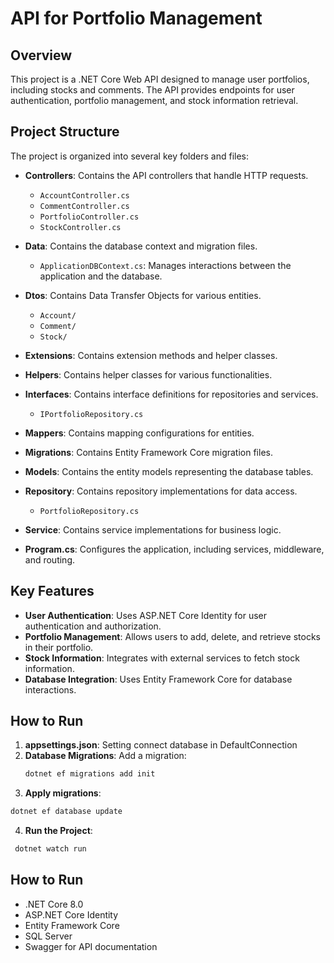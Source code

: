 # API for Portfolio Management

## Overview
This project is a .NET Core Web API designed to manage user portfolios, including stocks and comments. The API provides endpoints for user authentication, portfolio management, and stock information retrieval.

## Project Structure
The project is organized into several key folders and files:

- **Controllers**: Contains the API controllers that handle HTTP requests.
  - `AccountController.cs`
  - `CommentController.cs`
  - `PortfolioController.cs`
  - `StockController.cs`

- **Data**: Contains the database context and migration files.
  - `ApplicationDBContext.cs`: Manages interactions between the application and the database.

- **Dtos**: Contains Data Transfer Objects for various entities.
  - `Account/`
  - `Comment/`
  - `Stock/`

- **Extensions**: Contains extension methods and helper classes.

- **Helpers**: Contains helper classes for various functionalities.

- **Interfaces**: Contains interface definitions for repositories and services.
  - `IPortfolioRepository.cs`

- **Mappers**: Contains mapping configurations for entities.

- **Migrations**: Contains Entity Framework Core migration files.

- **Models**: Contains the entity models representing the database tables.

- **Repository**: Contains repository implementations for data access.
  - `PortfolioRepository.cs`

- **Service**: Contains service implementations for business logic.

- **Program.cs**: Configures the application, including services, middleware, and routing.

## Key Features
- **User Authentication**: Uses ASP.NET Core Identity for user authentication and authorization.
- **Portfolio Management**: Allows users to add, delete, and retrieve stocks in their portfolio.
- **Stock Information**: Integrates with external services to fetch stock information.
- **Database Integration**: Uses Entity Framework Core for database interactions.

## How to Run
1. **appsettings.json**:
  Setting connect database in DefaultConnection
2. **Database Migrations**:
    Add a migration:
   ```sh
   dotnet ef migrations add init
3. **Apply migrations**:
  ```sh
  dotnet ef database update
  ```
4. **Run the Project**:
  ```sh
   dotnet watch run
  ```
## How to Run
- .NET Core 8.0
- ASP.NET Core Identity
- Entity Framework Core
- SQL Server
- Swagger for API documentation
